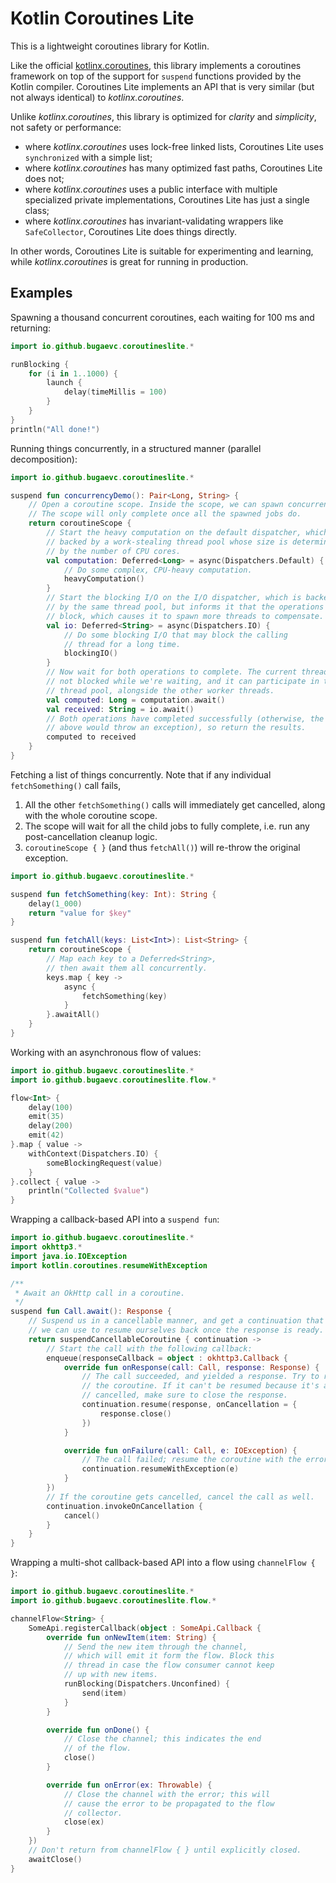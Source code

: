 # Kotlin Coroutines Lite
This is a lightweight coroutines library for Kotlin.

Like the official [kotlinx.coroutines](https://github.com/Kotlin/kotlinx.coroutines), this library implements a coroutines framework on top of the support for `suspend` functions provided by the Kotlin compiler. Coroutines Lite implements an API that is very similar (but not always identical) to _kotlinx.coroutines_.

Unlike _kotlinx.coroutines_, this library is optimized for _clarity_ and _simplicity_, not safety or performance:

* where _kotlinx.coroutines_ uses lock-free linked lists, Coroutines Lite uses `synchronized` with a simple list;
* where _kotlinx.coroutines_ has many optimized fast paths, Coroutines Lite does not;
* where _kotlinx.coroutines_ uses a public interface with multiple specialized private implementations, Coroutines Lite has just a single class;
* where _kotlinx.coroutines_ has invariant-validating wrappers like `SafeCollector`, Coroutines Lite does things directly.

In other words, Coroutines Lite is suitable for experimenting and learning, while _kotlinx.coroutines_ is great for running in production.

## Examples

Spawning a thousand concurrent coroutines, each waiting for 100 ms and returning:

```kotlin
import io.github.bugaevc.coroutineslite.*

runBlocking { 
    for (i in 1..1000) {
        launch {
            delay(timeMillis = 100)
        }
    }
}
println("All done!")
```

Running things concurrently, in a structured manner (parallel decomposition):

```kotlin
import io.github.bugaevc.coroutineslite.*

suspend fun concurrencyDemo(): Pair<Long, String> {
    // Open a coroutine scope. Inside the scope, we can spawn concurrent jobs.
    // The scope will only complete once all the spawned jobs do.
    return coroutineScope {
        // Start the heavy computation on the default dispatcher, which is
        // backed by a work-stealing thread pool whose size is determined
        // by the number of CPU cores.
        val computation: Deferred<Long> = async(Dispatchers.Default) {
            // Do some complex, CPU-heavy computation.
            heavyComputation()
        }
        // Start the blocking I/O on the I/O dispatcher, which is backed
        // by the same thread pool, but informs it that the operations will
        // block, which causes it to spawn more threads to compensate.
        val io: Deferred<String> = async(Dispatchers.IO) {
            // Do some blocking I/O that may block the calling
            // thread for a long time.
            blockingIO()
        }
        // Now wait for both operations to complete. The current thread is
        // not blocked while we're waiting, and it can participate in the
        // thread pool, alongside the other worker threads.
        val computed: Long = computation.await()
        val received: String = io.await()
        // Both operations have completed successfully (otherwise, the calls
        // above would throw an exception), so return the results.
        computed to received
    }
}
```

Fetching a list of things concurrently. Note that if any individual `fetchSomething()` call fails,

1. All the other `fetchSomething()` calls will immediately get cancelled, along with the whole coroutine scope.
2. The scope will wait for all the child jobs to fully complete, i.e. run any post-cancellation cleanup logic.
3. `coroutineScope { }` (and thus `fetchAll()`) will re-throw the original exception.

```kotlin
import io.github.bugaevc.coroutineslite.*

suspend fun fetchSomething(key: Int): String {
    delay(1_000)
    return "value for $key"
}

suspend fun fetchAll(keys: List<Int>): List<String> {
    return coroutineScope { 
        // Map each key to a Deferred<String>,
        // then await them all concurrently.
        keys.map { key -> 
            async {
                fetchSomething(key)
            }
        }.awaitAll()
    }
}
```

Working with an asynchronous flow of values:

```kotlin
import io.github.bugaevc.coroutineslite.*
import io.github.bugaevc.coroutineslite.flow.*

flow<Int> { 
    delay(100)
    emit(35)
    delay(200)
    emit(42)
}.map { value ->
    withContext(Dispatchers.IO) {
        someBlockingRequest(value)
    }
}.collect { value ->
    println("Collected $value")
}
```

Wrapping a callback-based API into a `suspend fun`:

```kotlin
import io.github.bugaevc.coroutineslite.*
import okhttp3.*
import java.io.IOException
import kotlin.coroutines.resumeWithException

/**
 * Await an OkHttp call in a coroutine.
 */
suspend fun Call.await(): Response {
    // Suspend us in a cancellable manner, and get a continuation that
    // we can use to resume ourselves back once the response is ready.
    return suspendCancellableCoroutine { continuation ->
        // Start the call with the following callback:
        enqueue(responseCallback = object : okhttp3.Callback {
            override fun onResponse(call: Call, response: Response) {
                // The call succeeded, and yielded a response. Try to resume
                // the coroutine. If it can't be resumed because it's already
                // cancelled, make sure to close the response.
                continuation.resume(response, onCancellation = {
                    response.close()
                })
            }

            override fun onFailure(call: Call, e: IOException) {
                // The call failed; resume the coroutine with the error.
                continuation.resumeWithException(e)
            }
        })
        // If the coroutine gets cancelled, cancel the call as well.
        continuation.invokeOnCancellation {
            cancel()
        }
    }
}
```

Wrapping a multi-shot callback-based API into a flow using `channelFlow { }`:

```kotlin
import io.github.bugaevc.coroutineslite.*
import io.github.bugaevc.coroutineslite.flow.*

channelFlow<String> { 
    SomeApi.registerCallback(object : SomeApi.Callback {
        override fun onNewItem(item: String) {
            // Send the new item through the channel,
            // which will emit it form the flow. Block this
            // thread in case the flow consumer cannot keep
            // up with new items.
            runBlocking(Dispatchers.Unconfined) {
                send(item)
            }
        }

        override fun onDone() {
            // Close the channel; this indicates the end
            // of the flow.
            close()
        }

        override fun onError(ex: Throwable) {
            // Close the channel with the error; this will
            // cause the error to be propagated to the flow
            // collector.
            close(ex)
        }
    })
    // Don't return from channelFlow { } until explicitly closed.
    awaitClose()
}
```